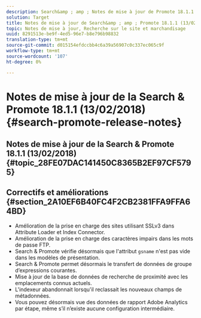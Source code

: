 ```yaml
---
description: Search&amp ; amp ; Notes de mise à jour de Promote 18.1.1.
solution: Target
title: Notes de mise à jour de Search&amp ; amp ; Promote 18.1.1 (13/02/2018)
topic: Notes de mise à jour, Recherche sur le site et marchandisage
uuid: 8291513e-be9f-4ed5-96e7-b8e796b98832
translation-type: tm+mt
source-git-commit: d015154efdccbb4c6a39a56907c0c337ec065c9f
workflow-type: tm+mt
source-wordcount: '107'
ht-degree: 0%

---
```



# Notes de mise à jour de la Search &amp; Promote 18.1.1 (13/02/2018){#search-promote-release-notes}

## Notes de mise à jour de la Search &amp; Promote 18.1.1 (13/02/2018) {#topic_28FE07DAC141450C8365B2EF97CF5795}

## Correctifs et améliorations {#section_2A10EF6B40FC4F2CB2381FFA9FFA64BD}

* Amélioration de la prise en charge des sites utilisant SSLv3 dans Attribute Loader et Index Connector.
* Amélioration de la prise en charge des caractères impairs dans les mots de passe FTP.
* Search &amp; Promote vérifie désormais que l&#39;attribut `gsname` n&#39;est pas vide dans les modèles de présentation.
* Search &amp; Promote permet désormais le transfert de données de groupe d’expressions courantes.
* Mise à jour de la base de données de recherche de proximité avec les emplacements connus actuels.
* L&#39;indexeur abandonnait lorsqu&#39;il reclassait les nouveaux champs de métadonnées.
* Vous pouvez désormais vue des données de rapport Adobe Analytics par étape, même s’il n’existe aucune configuration intermédiaire.

